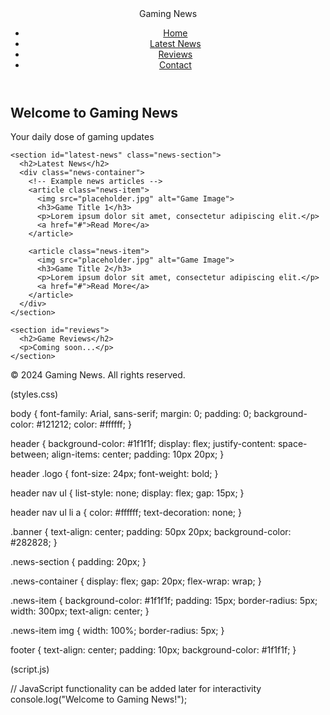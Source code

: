 <!DOCTYPE html>
<html lang="en">
<head>
  <meta charset="UTF-8">
  <meta name="viewport" content="width=device-width, initial-scale=1.0">
  <title>Gaming News</title>
  <link rel="stylesheet" href="styles.css">
</head>
<body>
  <header>
    <div class="logo">Gaming News</div>
    <nav>
      <ul>
        <li><a href="#home">Home</a></li>
        <li><a href="#latest-news">Latest News</a></li>
        <li><a href="#reviews">Reviews</a></li>
        <li><a href="#contact">Contact</a></li>
      </ul>
    </nav>
  </header>

  <main>
    <section id="home" class="banner">
      <h1>Welcome to Gaming News</h1>
      <p>Your daily dose of gaming updates</p>
    </section>

    <section id="latest-news" class="news-section">
      <h2>Latest News</h2>
      <div class="news-container">
        <!-- Example news articles -->
        <article class="news-item">
          <img src="placeholder.jpg" alt="Game Image">
          <h3>Game Title 1</h3>
          <p>Lorem ipsum dolor sit amet, consectetur adipiscing elit.</p>
          <a href="#">Read More</a>
        </article>

        <article class="news-item">
          <img src="placeholder.jpg" alt="Game Image">
          <h3>Game Title 2</h3>
          <p>Lorem ipsum dolor sit amet, consectetur adipiscing elit.</p>
          <a href="#">Read More</a>
        </article>
      </div>
    </section>

    <section id="reviews">
      <h2>Game Reviews</h2>
      <p>Coming soon...</p>
    </section>
  </main>

  <footer>
    <p>&copy; 2024 Gaming News. All rights reserved.</p>
  </footer>

  <script src="script.js"></script>
</body>
</html>

 (styles.css)

body {
  font-family: Arial, sans-serif;
  margin: 0;
  padding: 0;
  background-color: #121212;
  color: #ffffff;
}

header {
  background-color: #1f1f1f;
  display: flex;
  justify-content: space-between;
  align-items: center;
  padding: 10px 20px;
}

header .logo {
  font-size: 24px;
  font-weight: bold;
}

header nav ul {
  list-style: none;
  display: flex;
  gap: 15px;
}

header nav ul li a {
  color: #ffffff;
  text-decoration: none;
}

.banner {
  text-align: center;
  padding: 50px 20px;
  background-color: #282828;
}

.news-section {
  padding: 20px;
}

.news-container {
  display: flex;
  gap: 20px;
  flex-wrap: wrap;
}

.news-item {
  background-color: #1f1f1f;
  padding: 15px;
  border-radius: 5px;
  width: 300px;
  text-align: center;
}

.news-item img {
  width: 100%;
  border-radius: 5px;
}

footer {
  text-align: center;
  padding: 10px;
  background-color: #1f1f1f;
}
 
 (script.js)

// JavaScript functionality can be added later for interactivity
console.log("Welcome to Gaming News!");

